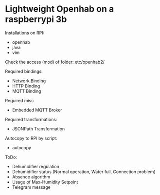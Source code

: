 # Lightweight Openhab on a raspberrypi 3b

Installations on RPI:
- openhab
- java
- vim

Check the access (mod) of folder:
etc/openhab2/

Required bindings:
- Network Binding
- HTTP Binding
- MQTT Binding

Required misc
- Embedded MQTT Broker

Required transformations:
- JSONPath Transformation

Autocopy to RPI by script:
- autocopy

ToDo:
- Dehumidifier regulation
- Dehumidifier status (Normal operation, Water full, Connection problem)
- Absence algorithm
- Usage of Max-Humidity Setpoint
- Telegram message